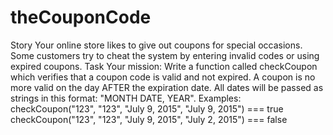 # theCouponCode
Story Your online store likes to give out coupons for special occasions. Some customers try to cheat the system by entering invalid codes or using expired coupons.  Task Your mission: Write a function called checkCoupon which verifies that a coupon code is valid and not expired.  A coupon is no more valid on the day AFTER the expiration date. All dates will be passed as strings in this format: "MONTH DATE, YEAR".  Examples: checkCoupon("123", "123", "July 9, 2015", "July 9, 2015")  ===  true checkCoupon("123", "123", "July 9, 2015", "July 2, 2015")  ===  false
